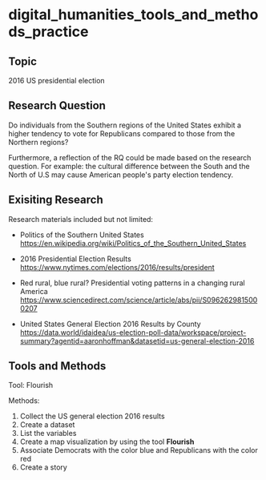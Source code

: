 # digital_humanities_tools_and_methods_practice

## Topic
2016 US presidential election

## Research Question
Do individuals from the Southern regions of the United States exhibit a higher tendency to vote for Republicans compared to those from the Northern regions?

Furthermore, a reflection of the RQ could be made based on the research question. For example: the cultural difference between the South and the North of U.S may cause American people's party election tendency.

## Exisiting Research
Research materials included but not limited:
- Politics of the Southern United States
  https://en.wikipedia.org/wiki/Politics_of_the_Southern_United_States
* 2016 Presidential Election Results
https://www.nytimes.com/elections/2016/results/president
+ Red rural, blue rural? Presidential voting patterns in a changing rural America
https://www.sciencedirect.com/science/article/abs/pii/S0962629815000207
- United States General Election 2016 Results by County
https://data.world/idaidea/us-election-poll-data/workspace/project-summary?agentid=aaronhoffman&datasetid=us-general-election-2016

## Tools and Methods
Tool: Flourish

Methods: 
1. Collect the US general election 2016 results
1. Create a dataset
1. List the variables
1. Create a map visualization by using the tool **Flourish**
1. Associate Democrats with the color blue and Republicans with the color red
1. Create a story
